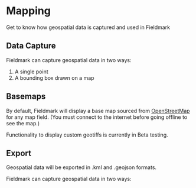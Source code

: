 # Mapping

Get to know how geospatial data is captured and used in Fieldmark

## Data Capture

Fieldmark can capture geospatial data in two ways:

1. A single point
2. A bounding box drawn on a map

## Basemaps

By default, Fieldmark will display a base map sourced from [OpenStreetMap](https://www.openstreetmap.org/) for any map field. (You must connect to the internet before going offline to see the map.)

Functionality to display custom geotiffs is currently in Beta testing.  

## Export

Geospatial data will be exported in .kml and .geojson formats.

Fieldmark can capture geospatial data in two ways:
